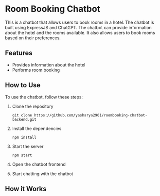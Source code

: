 # Room Booking Chatbot
This is a chatbot that allows users to book rooms in a hotel. The chatbot is built using ExpressJS and ChatGPT. The chatbot can provide information about the hotel and the rooms available. It also allows users to book rooms based on their preferences.

## Features
- Provides information about the hotel
- Performs room booking

## How to Use
To use the chatbot, follow these steps:
1. Clone the repository
    ```shell
    git clone https://github.com/yasharya2901/roombooking-chatbot-backend.git
    ```
2. Install the dependencies
    ```shell
    npm install
    ```
3. Start the server
    ```shell
    npm start
    ```
4. Open the chatbot frontend

5. Start chatting with the chatbot

## How it Works

